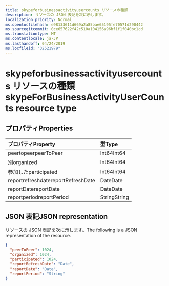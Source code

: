 ```yaml
---
title: skypeforbusinessactivityusercounts リソースの種類
description: リソースの JSON 表記を次に示します。
localization_priority: Normal
ms.openlocfilehash: e98133611d669a2a85bae65195fe70571d290442
ms.sourcegitcommit: 0ce657622f42c510a104156a96bf1f1f040bc1cd
ms.translationtype: MT
ms.contentlocale: ja-JP
ms.lasthandoff: 04/24/2019
ms.locfileid: "32521979"
---
```

# <a name="skypeforbusinessactivityusercounts-resource-type"></a><span data-ttu-id="d12c3-103">skypeforbusinessactivityusercounts リソースの種類</span><span class="sxs-lookup"><span data-stu-id="d12c3-103">skypeForBusinessActivityUserCounts resource type</span></span>

## <a name="properties"></a><span data-ttu-id="d12c3-104">プロパティ</span><span class="sxs-lookup"><span data-stu-id="d12c3-104">Properties</span></span>

| <span data-ttu-id="d12c3-105">プロパティ</span><span class="sxs-lookup"><span data-stu-id="d12c3-105">Property</span></span>          | <span data-ttu-id="d12c3-106">型</span><span class="sxs-lookup"><span data-stu-id="d12c3-106">Type</span></span>   |
| :---------------- | :----- |
| <span data-ttu-id="d12c3-107">peertopeer</span><span class="sxs-lookup"><span data-stu-id="d12c3-107">peerToPeer</span></span>        | <span data-ttu-id="d12c3-108">Int64</span><span class="sxs-lookup"><span data-stu-id="d12c3-108">Int64</span></span>  |
| <span data-ttu-id="d12c3-109">別</span><span class="sxs-lookup"><span data-stu-id="d12c3-109">organized</span></span>         | <span data-ttu-id="d12c3-110">Int64</span><span class="sxs-lookup"><span data-stu-id="d12c3-110">Int64</span></span>  |
| <span data-ttu-id="d12c3-111">参加した</span><span class="sxs-lookup"><span data-stu-id="d12c3-111">participated</span></span>      | <span data-ttu-id="d12c3-112">Int64</span><span class="sxs-lookup"><span data-stu-id="d12c3-112">Int64</span></span>  |
| <span data-ttu-id="d12c3-113">reportrefreshdate</span><span class="sxs-lookup"><span data-stu-id="d12c3-113">reportRefreshDate</span></span> | <span data-ttu-id="d12c3-114">Date</span><span class="sxs-lookup"><span data-stu-id="d12c3-114">Date</span></span>   |
| <span data-ttu-id="d12c3-115">reportDate</span><span class="sxs-lookup"><span data-stu-id="d12c3-115">reportDate</span></span>        | <span data-ttu-id="d12c3-116">Date</span><span class="sxs-lookup"><span data-stu-id="d12c3-116">Date</span></span>   |
| <span data-ttu-id="d12c3-117">reportperiod</span><span class="sxs-lookup"><span data-stu-id="d12c3-117">reportPeriod</span></span>      | <span data-ttu-id="d12c3-118">String</span><span class="sxs-lookup"><span data-stu-id="d12c3-118">String</span></span> |

## <a name="json-representation"></a><span data-ttu-id="d12c3-119">JSON 表記</span><span class="sxs-lookup"><span data-stu-id="d12c3-119">JSON representation</span></span>

<span data-ttu-id="d12c3-120">リソースの JSON 表記を次に示します。</span><span class="sxs-lookup"><span data-stu-id="d12c3-120">The following is a JSON representation of the resource.</span></span>

<!-- {
  "blockType": "resource",
  "@odata.type": "microsoft.graph.skypeForBusinessActivityUserCounts"
} -->

```json
{
  "peerToPeer": 1024, 
  "organized": 1024, 
  "participated": 1024, 
  "reportRefreshDate": "Date", 
  "reportDate": "Date", 
  "reportPeriod": "String"
}
```
